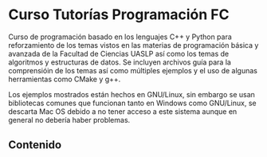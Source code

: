 # Curso Tutorías Programación FC

Curso de programación basado en los lenguajes C++ y Python para reforzamiento de los temas vistos en las materias de programación básica y avanzada de la Facultad de Ciencias UASLP así como los temas de algoritmos y estructuras de datos. Se incluyen archivos guía para la comprensióin de los temas así como múltiples ejemplos y el uso de algunas herramientas como CMake y g++.

Los ejemplos mostrados están hechos en GNU/Linux, sin embargo se usan bibliotecas comunes que funcionan tanto en Windows como GNU/Linux, se descarta Mac OS debido a no tener acceso a este sistema aunque en general no debería haber problemas.

## Contenido

